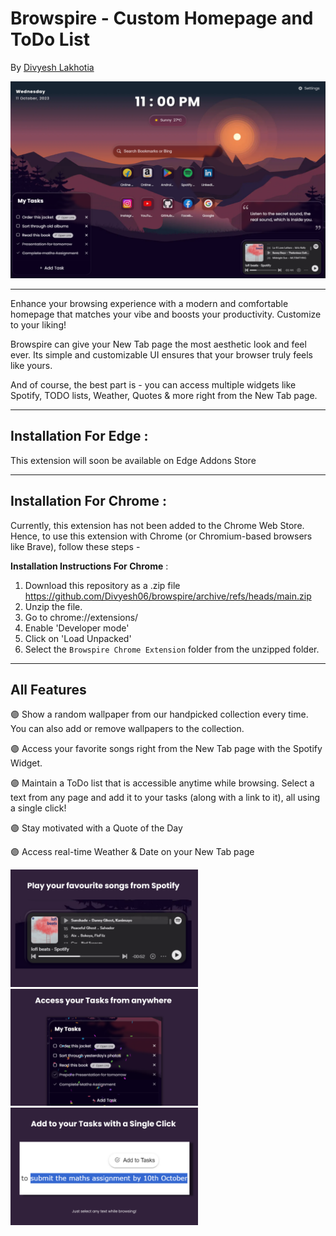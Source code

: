 # Browspire - Custom Homepage and ToDo List
By [Divyesh Lakhotia](https://www.linkedin.com/in/divyesh-lakhotia/)

<img src="Media/New%20Tab%20Updated.png" alt="New Tab Page" width="700"/>

___
Enhance your browsing experience with a modern and comfortable homepage that matches your vibe and boosts your productivity. Customize to your liking!

Browspire can give your New Tab page the most aesthetic look and feel ever. Its simple and customizable UI ensures that your browser truly feels like yours. 

And of course, the best part is - you can access multiple widgets like Spotify, TODO lists, Weather, Quotes & more right from the New Tab page.





------

## Installation For Edge :
This extension will soon be available on Edge Addons Store

------

## Installation For Chrome :
Currently, this extension has not been added to the Chrome Web Store. Hence, to use this extension with Chrome (or Chromium-based browsers like Brave), follow these steps - 

**Installation Instructions For Chrome** :

1. Download this repository as a .zip file
   https://github.com/Divyesh06/browspire/archive/refs/heads/main.zip
3. Unzip the file. 
4. Go to chrome://extensions/
5. Enable 'Developer mode'
6. Click on 'Load Unpacked'
7. Select the `Browspire Chrome Extension` folder from the unzipped folder.
----
## All Features

🟣 Show a random wallpaper from our handpicked collection every time. You can also add or remove wallpapers to the collection.

🟣 Access your favorite songs right from the New Tab page with the Spotify Widget.

🟣 Maintain a ToDo list that is accessible anytime while browsing. Select a text from any page and add it to your tasks (along with a link to it), all using a single click!

🟣 Stay motivated with a Quote of the Day

🟣 Access real-time Weather & Date on your New Tab page

<img src="Media/Spotify.png" alt="New Tab Page" width="300"/> <img src="Media/TODO.png" alt="New Tab Page" width="300"/> <img src="Media/AddToTasks.png" alt="New Tab Page" width="300"/>
